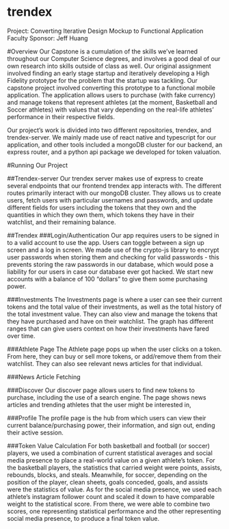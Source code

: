 # trendex

Project: Converting Iterative Design Mockup to Functional Application
Faculty Sponsor: Jeff Huang

#Overview
Our Capstone is a cumulation of the skills we’ve learned throughout our Computer Science degrees, and involves a good deal of our own research into skills outside of class as well.
Our original assignment involved finding an early stage startup and iteratively developing a High Fidelity prototype for the problem that the startup was tackling. Our capstone project involved converting this prototype to a functional mobile application. The application allows users to purchase (with fake currency) and manage tokens that represent athletes (at the moment, Basketball and Soccer athletes) with values that vary depending on the real-life athletes’ performance in their respective fields.

Our project’s work is divided into two different repositories, trendex, and trendex-server.
We mainly made use of react native and typescript for our application, and other tools included a mongoDB cluster for our backend, an express router, and a python api package we developed for token valuation.

#Running Our Project


##Trendex-server
Our trendex server makes use of express to create several endpoints that our frontend trendex app interacts with. The different routes primarily interact with our mongoDB cluster. They allows us to create users, fetch users with particular usernames and passwords, and update different fields for users including the tokens that they own and the quantities in which they own them, which tokens they have in their watchlist, and their remaining balance.

##Trendex 
###Login/Authentication
Our app requires users to be signed in to a valid account to use the app. Users can toggle between a sign up screen and a log in screen. We made use of the crypto-js library to encrypt user passwords when storing them and checking for valid passwords - this prevents storing the raw passwords in our database, which would pose a liability for our users in case our database ever got hacked. We start new accounts with a balance of 100 “dollars” to give them some purchasing power.

###Investments
The Investments page is where a user can see their current tokens and the total value of their investments, as well as the total history of the total investment value. They can also view and manage the tokens that they have purchased and have on their watchlist. The graph has different ranges that can give users context on how their investments have fared over time.

###Athlete Page
The Athlete page pops up when the user clicks on a token. From here, they can buy or sell more tokens, or add/remove them from their watchlist. They can also see relevant news articles for that individual.

###News Article Fetching


###Discover
Our discover page allows users to find new tokens to purchase, including the use of a search engine. The page shows news articles and trending athletes that the user might be interested in,

###Profile
The profile page is the hub from which users can view their current balance/purchasing power, their information, and sign out, ending their active session.

###Token Value Calculation
For both basketball and football (or soccer) players, we used a combination of current statistical averages and social media presence to place a real-world value on a given athlete’s token. For the basketball players, the statistics that carried weight were points, assists, rebounds, blocks, and steals. Meanwhile, for soccer, depending on the position of the player, clean sheets, goals conceded, goals, and assists were the statistics of value. As for the social media presence, we used each athlete’s instagram follower count and scaled it down to have comparable weight to the statistical score. From there, we were able to combine two scores, one representing statistical performance and the other representing social media presence, to produce a final token value. 
